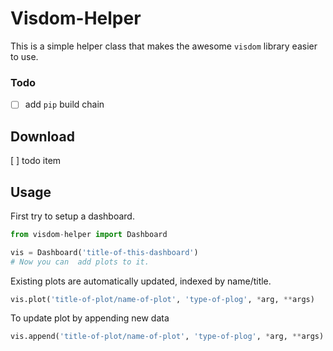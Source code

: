 # Visdom-Helper

This is a simple helper class that makes the awesome `visdom` library easier to use.

### Todo
- [ ] add `pip` build chain

## Download
[ ] todo item

## Usage

First try to setup a dashboard.
```python
from visdom-helper import Dashboard

vis = Dashboard('title-of-this-dashboard')
# Now you can  add plots to it.


```

Existing plots are automatically updated, indexed by name/title.
```python
vis.plot('title-of-plot/name-of-plot', 'type-of-plog', *arg, **args)
```

To update plot by appending new data
```python
vis.append('title-of-plot/name-of-plot', 'type-of-plog', *arg, **args)
```
